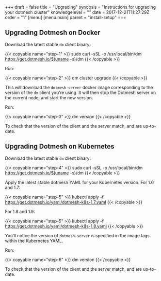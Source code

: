 +++
draft = false
title = "Upgrading"
synopsis = "Instructions for upgrading your dotmesh cluster"
knowledgelevel = ""
date = 2017-12-21T11:27:29Z
order = "1"
[menu]
  [menu.main]
    parent = "install-setup"
+++

## Upgrading Dotmesh on Docker

Download the latest stable `dm` client binary:

{{< copyable name="step-1" >}}
sudo curl -sSL -o /usr/local/bin/dm \
    https://get.dotmesh.io/$(uname -s)/dm
{{< /copyable >}}

Run:

{{< copyable name="step-2" >}}
dm cluster upgrade
{{< /copyable >}}

This will download the `dotmesh-server` docker image corresponding to the version of the `dm` client you're using.
It will then stop the Dotmesh server on the current node, and start the new version.

Run:

{{< copyable name="step-3" >}}
dm version
{{< /copyable >}}

To check that the version of the client and the server match, and are up-to-date.

## Upgrading Dotmesh on Kubernetes

Download the latest stable `dm` client binary:

{{< copyable name="step-4" >}}
sudo curl -sSL -o /usr/local/bin/dm \
    https://get.dotmesh.io/$(uname -s)/dm
{{< /copyable >}}

Apply the latest stable dotmesh YAML for your Kubernetes version. For 1.6 and 1.7:

{{< copyable name="step-5" >}}
kubectl apply -f https://get.dotmesh.io/yaml/dotmesh-k8s-1.7.yaml
{{< /copyable >}}

For 1.8 and 1.9:

{{< copyable name="step-5" >}}
kubectl apply -f https://get.dotmesh.io/yaml/dotmesh-k8s-1.8.yaml
{{< /copyable >}}

You'll notice the version of `dotmesh-server` is specified in the image tags within the Kubernetes YAML.

Run:

{{< copyable name="step-6" >}}
dm version
{{< /copyable >}}

To check that the version of the client and the server match, and are up-to-date.
